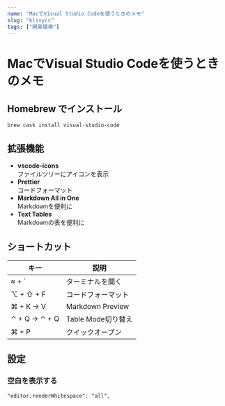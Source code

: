 ```yaml
---
name: "MacでVisual Studio Codeを使うときのメモ"
slug: "klivycc"
tags: ["開発環境"]
---
```


# MacでVisual Studio Codeを使うときのメモ

## Homebrew でインストール

```
brew cask install visual-studio-code
```

## 拡張機能

- **vscode-icons**  
  ファイルツリーにアイコンを表示
- **Prettier**  
  コードフォーマット
- **Markdown All in One**  
  Markdownを便利に
- **Text Tables**  
  Markdownの表を便利に

## ショートカット

| キー                        | 説明               |
| ------------------------- | ---------------- |
| ≈ + `               | ターミナルを開く         |
| ⌥ + ⇧ + F        | コードフォーマット        |
| ⌘ + K → V                 | Markdown Preview |
| ⌃ + Q → ⌃ + Q | Table Mode切り替え   |
| ⌘ + P                     | クイックオープン         |

## 設定

### 空白を表示する

```
"editor.renderWhitespace": "all",
```
